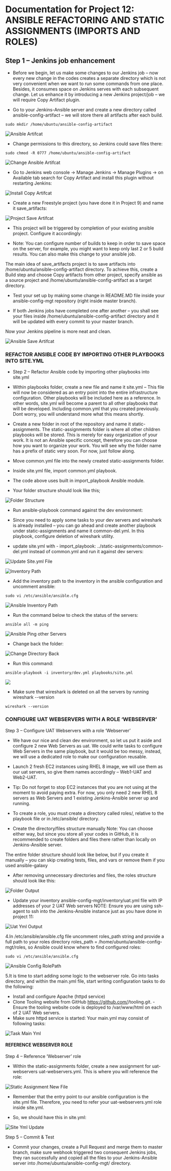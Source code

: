 # Documentation for Project 12: ANSIBLE REFACTORING AND STATIC ASSIGNMENTS (IMPORTS AND ROLES)

## Step 1 – Jenkins job enhancement

- Before we begin, let us make some changes to our Jenkins job – now every new change in the codes creates a separate directory which is not very convenient when we want to run some commands from one place. Besides, it consumes space on Jenkins serves with each subsequent change. Let us enhance it by introducing a new Jenkins project/job – we will require Copy Artifact plugin.

- Go to your Jenkins-Ansible server and create a new directory called ansible-config-artifact – we will store there all artifacts after each build.

`sudo mkdir /home/ubuntu/ansible-config-artifact`

![Ansible Artifcat](./images/ansible-artifact.PNG)

- Change permissions to this directory, so Jenkins could save files there:

`sudo chmod -R 0777 /home/ubuntu/ansible-config-artifact`

![Change Ansible Artifcat](./images/chmod-ansible-artifact.PNG)

- Go to Jenkins web console -> Manage Jenkins -> Manage Plugins -> on Available tab search for Copy Artifact and install this plugin without restarting Jenkins:

![Install Copy Artifcat](./images/install-copy-artifact.PNG)

- Create a new Freestyle project (you have done it in Project 9) and name it save_artifacts:

![Project Save Artifcat](./images/save-artifact.PNG)

- This project will be triggered by completion of your existing ansible project. Configure it accordingly:

- Note: You can configure number of builds to keep in order to save space on the server, for example, you might want to keep only last 2 or 5 build results. You can also make this change to your ansible job.

The main idea of save_artifacts project is to save artifacts into /home/ubuntu/ansible-config-artifact directory. To achieve this, create a Build step and choose Copy artifacts from other project, specify ansible as a source project and /home/ubuntu/ansible-config-artifact as a target directory.

- Test your set up by making some change in README.MD file inside your ansible-config-mgt repository (right inside master branch).

- If both Jenkins jobs have completed one after another – you shall see your files inside /home/ubuntu/ansible-config-artifact directory and it will be updated with every commit to your master branch.

Now your Jenkins pipeline is more neat and clean.

![Ansible Save Artifcat](./images/ansible-save-artifact.PNG)

### REFACTOR ANSIBLE CODE BY IMPORTING OTHER PLAYBOOKS INTO SITE.YML

- Step 2 – Refactor Ansible code by importing other playbooks into site.yml

- Within playbooks folder, create a new file and name it site.yml – This file will now be considered as an entry point into the entire infrastructure configuration. Other playbooks will be included here as a reference. In other words, site.yml will become a parent to all other playbooks that will be developed. Including common.yml that you created previously. Dont worry, you will understand more what this means shortly.

- Create a new folder in root of the repository and name it static-assignments. The static-assignments folder is where all other children playbooks will be stored. This is merely for easy organization of your work. It is not an Ansible specific concept, therefore you can choose how you want to organize your work. You will see why the folder name has a prefix of static very soon. For now, just follow along.

- Move common.yml file into the newly created static-assignments folder.

- Inside site.yml file, import common.yml playbook.

- The code above uses built in import_playbook Ansible module.

- Your folder structure should look like this;

![Folder Structure](./images/folder-structure.PNG)

- Run ansible-playbook command against the dev environment:

- Since you need to apply some tasks to your dev servers and wireshark is already installed – you can go ahead and create another playbook under static-assignments and name it common-del.yml. In this playbook, configure deletion of wireshark utility.

- update site.yml with - import_playbook: ../static-assignments/common-del.yml instead of common.yml and run it against dev servers:

![Update Site.yml File](./images/update-site-yml.PNG)

![Inventory Path](./images/inventory-path.PNG)

- Add the inventory path to the inventory in the ansible configuration and uncomment ansible:

`sudo vi /etc/ansible/ansible.cfg`

![Ansible Inventory Path](./images/ansible-inventory-path.PNG)

- Run the command below to check the status of the servers:

`ansible all -m ping`

![Ansible Ping other Servers](./images/ansible-ping-servers.PNG)

- Change back the folder:

![Change Directory Back](./images/cd-dir.PNG)

- Run this command:

`ansible-playbook -i inventory/dev.yml playbooks/site.yml`

![](./images/cd-dir.PNG)

- Make sure that wireshark is deleted on all the servers by running wireshark --version

`wireshark --version`


### CONFIGURE UAT WEBSERVERS WITH A ROLE ‘WEBSERVER’

Step 3 – Configure UAT Webservers with a role ‘Webserver’

- We have our nice and clean dev environment, so let us put it aside and configure 2 new Web Servers as uat. We could write tasks to configure Web Servers in the same playbook, but it would be too messy, instead, we will use a dedicated role to make our configuration reusable.

- Launch 2 fresh EC2 instances using RHEL 8 image, we will use them as our uat servers, so give them names accordingly – Web1-UAT and Web2-UAT.

- Tip: Do not forget to stop EC2 instances that you are not using at the moment to avoid paying extra. For now, you only need 2 new RHEL 8 servers as Web Servers and 1 existing Jenkins-Ansible server up and running.

- To create a role, you must create a directory called roles/, relative to the playbook file or in /etc/ansible/ directory.

- Create the directory/files structure manually
Note: You can choose either way, but since you store all your codes in GitHub, it is recommended to create folders and files there rather than locally on Jenkins-Ansible server.

The entire folder structure should look like below, but if you create it manually – you can skip creating tests, files, and vars or remove them if you used ansible-galaxy

- After removing unnecessary directories and files, the roles structure should look like this:

![Folder Output](./images/folder-struct.PNG)

- Update your inventory ansible-config-mgt/inventory/uat.yml file with IP addresses of your 2 UAT Web servers
NOTE: Ensure you are using ssh-agent to ssh into the Jenkins-Ansible instance just as you have done in project 11:

![Uat Yml Output](./images/uat-yml.PNG)

4.In /etc/ansible/ansible.cfg file uncomment roles_path string and provide a full path to your roles directory roles_path    = /home/ubuntu/ansible-config-mgt/roles, so Ansible could know where to find configured roles:

`sudo vi /etc/ansible/ansible.cfg`

![Ansible Config RolePath](./images/ansible-config-rolepath.PNG)

5.It is time to start adding some logic to the webserver role. Go into tasks directory, and within the main.yml file, start writing configuration tasks to do the following:

- Install and configure Apache (httpd service)
- Clone Tooling website from GitHub https://github.com/<your-name>/tooling.git.
-Ensure the tooling website code is deployed to /var/www/html on each of 2 UAT Web servers.
- Make sure httpd service is started:
Your main.yml may consist of following tasks:

![Task Main Yml](./images/task-main-yml.PNG)

#### REFERENCE WEBSERVER ROLE

Step 4 – Reference ‘Webserver’ role

- Within the static-assignments folder, create a new assignment for uat-webservers uat-webservers.yml. This is where you will reference the role:

![Static Assignment New File](./images/static-webs.PNG)

- Remember that the entry point to our ansible configuration is the site.yml file. Therefore, you need to refer your uat-webservers.yml role inside site.yml.

- So, we should have this in site.yml:

![Site Yml Update](./images/siteyml-update.PNG)

Step 5 – Commit & Test

- Commit your changes, create a Pull Request and merge them to master branch, make sure webhook triggered two consequent Jenkins jobs, they ran successfully and copied all the files to your Jenkins-Ansible server into /home/ubuntu/ansible-config-mgt/ directory.

